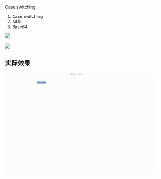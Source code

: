 Case switching.

1. Case switching
2. MD5
3. Base64


[![](https://img.shields.io/badge/version-v0.5-green)](./String%20Manipulation.alfredworkflow)



<!-- more -->
[![](https://img.shields.io/badge/version-v0.5-green)](./String%20Manipulation.alfredworkflow)


## 实际效果

![](./screenshot.gif)
